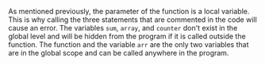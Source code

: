 As mentioned previously, the parameter of the function is a local variable. This is why calling the three statements that are commented in the code will cause an error. The variables `sum`, `array`, and `counter` don't exist in the global level and will be hidden from the program if it is called outside the function. The function and the variable `arr` are the only two variables that are in the global scope and can be called anywhere in the program.